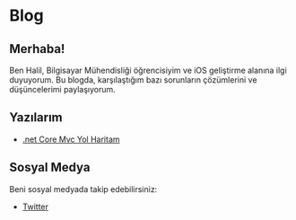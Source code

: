 # Blog

## Merhaba!

Ben Halil, Bilgisayar Mühendisliği öğrencisiyim ve iOS geliştirme alanına ilgi duyuyorum. Bu blogda, karşılaştığım bazı sorunların çözümlerini ve düşüncelerimi paylaşıyorum.

## Yazılarım

- [.net Core Mvc Yol Haritam](link)


## Sosyal Medya

Beni sosyal medyada takip edebilirsiniz:
- [Twitter](https://twitter.com/ibrahimhalils0)
